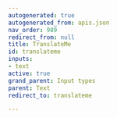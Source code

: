 ```yaml
---
autogenerated: true
autogenerated_from: apis.json
nav_order: 989
redirect_from: null
title: TranslateMe
id: translateme
inputs:
- text
active: true
grand_parent: Input types
parent: Text
redirect_to: translateme

---
```


